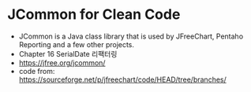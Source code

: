 # JCommon for Clean Code
* JCommon is a Java class library that is used by JFreeChart, Pentaho Reporting and a few other projects.
* Chapter 16 SerialDate 리팩터링
* https://jfree.org/jcommon/
* code from: https://sourceforge.net/p/jfreechart/code/HEAD/tree/branches/

